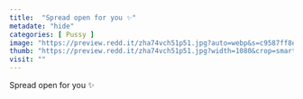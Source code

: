 ```yaml
---
title:  "Spread open for you ✨"
metadate: "hide"
categories: [ Pussy ]
image: "https://preview.redd.it/zha74vch51p51.jpg?auto=webp&s=c9587ff8ebc6135e1ea905c3adfbf7f5d891f427"
thumb: "https://preview.redd.it/zha74vch51p51.jpg?width=1080&crop=smart&auto=webp&s=97bd0c2c3bec968a716d60722445f4c5c04c087f"
visit: ""
---
```

Spread open for you ✨
